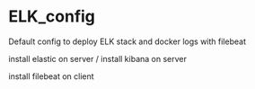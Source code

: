 # ELK_config
Default config to deploy ELK stack and docker logs with filebeat

install elastic on server /
install kibana on server

install filebeat on client
